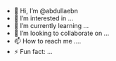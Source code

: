 - 👋 Hi, I’m @abdullaebn
- 👀 I’m interested in ...
- 🌱 I’m currently learning ...
- 💞️ I’m looking to collaborate on ...
- 📫 How to reach me ....
- ⚡ Fun fact: ...

<!---
abdullaebn/abdullaebn is a ✨ special ✨ repository because its `README.md` (this file) appears on your GitHub profile.
You can click the Preview link to take a look at your changes.
--->
